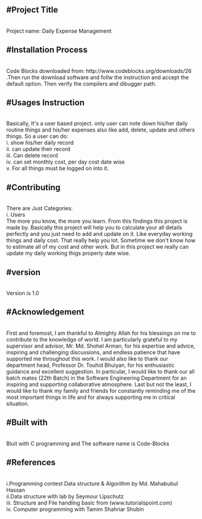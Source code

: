 <h2>#Project Title</h2><br/>
Project name: Daily Expense Management

<h2>#Installation Process</h2><br/>
Code Blocks downloaded from: http://www.codeblocks.org/downloads/26 .Then  run the download software and follw the instruction and accept the default option. Then verify the compilers and dibugger path.

<h2>#Usages Instruction</h2><br/>
Basically, It's a user based project. only user can note down his/her daily routine things and his/her expenses also like add, delete, update and others things.
So a user can do:<br/>
i. show his/her daily record<br/>
ii. can update their record<br/>
iii. Can delete record <br/>
iv. can set monthly cost, per day cost date wise<br/>
v. For all things must be logged on into it.<br/>

<h2>#Contributing</h2><br/>
There are Just Categories:<br/>
i. Users<br/>
The more you know, the more you learn. From this findings this project is made by. Basically this project will help you to calculate your all details perfectly and you just need to add and update on it. Like everyday working things and daily cost. That really help you lot. Sometime we don't know how to estimate all of my cost and other work. But in this project we really can update my daily working thigs properly date wise.<br/>

<h2>#version</h2><br/>
Version is 1.0

<h2>#Acknowledgement</h2><br/>
First and foremost, I am thankful to Almighty Allah for his blessings on me to contribute to the knowledge of world. I am particularly grateful to my supervisor and advisor, Mr. Md. Shohel Arman, for his expertise and advice, inspiring and challenging discussions, and endless patience that have supported me throughout this work. I would also like to thank our department head, Professor Dr. Touhid Bhuiyan, for his enthusiastic guidance and excellent suggestion. In particular, I would like to thank our all batch mates (22th Batch) in the Software Engineering Department for an inspiring and supporting collaborative atmosphere. Last but not the least, I would like to thank my family and friends for constantly reminding me of the most important things in life and for always supporting me in critical situation.<br/>

<h2>#Built with</h2><br/>
Bluit with C programming and The software name is Code-Blocks

<h2>#References</h2><br/>
i.Programming contest Data structure & Algorithm by Md. Mahabubul Hassan<br/>
ii.Data structure with lab by Seymour Lipschutz<br/>
iii. Structure and File handling basic from (www.tutorialspoint.com)<br/>
iv. Computer programming with Tamim Shahriar Shubin
